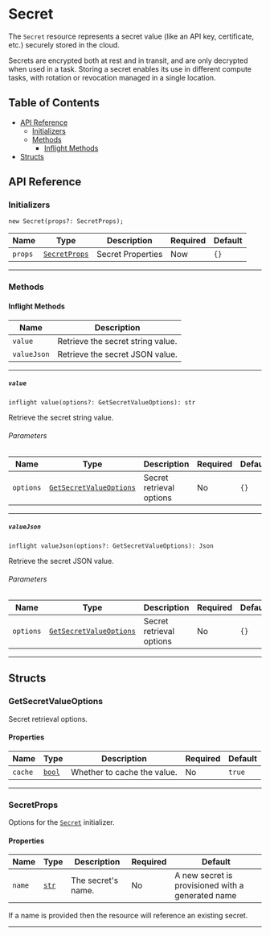 # Secret

The `Secret` resource represents a secret value (like an API key, certificate, etc.) securely stored in the cloud.

Secrets are encrypted both at rest and in transit, and are only decrypted when used in a task. Storing a secret enables its use in different compute tasks, with rotation or revocation managed in a single location.

## Table of Contents

<!-- markdownlint-disable MD007 -->
- [API Reference](#api-reference)
    - [Initializers](#initializers)
    - [Methods](#methods)
        - [Inflight Methods](#inflight-methods)
- [Structs](#structs)
<!-- markdownlint-enable MD007 -->

## API Reference <a id="api-reference"></a>

### Initializers <a id="initializers"></a>

```wing
new Secret(props?: SecretProps);
```

| **Name** | **Type** | **Description** | **Required** | **Default** |
| --- | --- | --- | --- | --- |
| `props` | [`SecretProps`](#SecretProps-) | Secret Properties | Now | `{}` |

---

### Methods <a id="methods"></a>

#### Inflight Methods <a id="inflight-methods"></a>

| **Name** | **Description** |
| --- | --- |
| `value` | Retrieve the secret string value. |
| `valueJson` | Retrieve the secret JSON value. |

---

##### `value` <a id="value"></a>

```wing
inflight value(options?: GetSecretValueOptions): str
```

Retrieve the secret string value.

###### Parameters <a id="Secret.value.parameters"></a>

| **Name** | **Type** | **Description** | **Required** | **Default** |
| -------- | -------- | --------------- | ------------ | ----------- |
| `options` | [`GetSecretValueOptions`](#GetSecretValueOptions-) | Secret retrieval options | No | `{}` |

---

##### `valueJson` <a id="valueJson-"></a>

```wing
inflight valueJson(options?: GetSecretValueOptions): Json
```

Retrieve the secret JSON value.

###### Parameters <a id="Secret.valueJson.parameters"></a>

| **Name** | **Type** | **Description** | **Required** | **Default** |
| -------- | -------- | --------------- | ------------ | ----------- |
| `options` | [`GetSecretValueOptions`](#GetSecretValueOptions-) | Secret retrieval options | No | `{}` |

---

## Structs <a id="structs"></a>

### GetSecretValueOptions <a id="GetSecretValueOptions-"></a>

Secret retrieval options.

#### Properties <a id="Properties"></a>

| **Name** | **Type** | **Description** | **Required** | **Default** |
| -------- | -------- | --------------- | ------------ | ----------- |
| `cache` | [`bool`](../spec.md#standard-types) | Whether to cache the value. | No | `true` |

---

### SecretProps <a id="SecretProps-"></a>

Options for the [`Secret`](#initializers) initializer.

#### Properties <a id="SecretProps.Properties"></a>

| **Name** | **Type** | **Description** | **Required** | **Default** |
| -------- | -------- | --------------- | ------------ | ----------- |
| `name` | [`str`](../spec.md#standard-types) | The secret's name. | No | A new secret is provisioned with a generated name |

If a name is provided then the resource will reference an existing secret.

---
